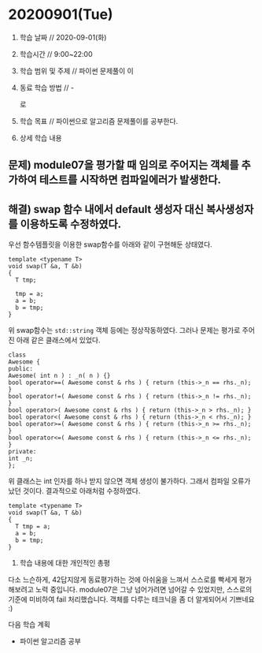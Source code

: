 # 20200901\(Tue\)

1. 학습 날짜 // 2020-09-01\(화\)
2. 학습시간 // 9:00~22:00
3. 학습 범위 및 주제 // 파이썬 문제풀이 이
4. 동료 학습 방법 // -

   로

5. 학습 목표 // 파이썬으로 알고리즘 문제풀이를 공부한다.
6. 상세 학습 내용

## 문제\) module07을 평가할 때 임의로 주어지는 객체를 추가하여 테스트를 시작하면 컴파일에러가 발생한다.

## 해결\) swap 함수 내에서 default 생성자 대신 복사생성자를 이용하도록 수정하였다.

우선 함수템플릿을 이용한 swap함수를 아래와 같이 구현해둔 상태였다.

```text
template <typename T>
void swap(T &a, T &b)
{
  T tmp;

  tmp = a;
  a = b;
  b = tmp;
}
```

위 swap함수는 `std::string` 객체 등에는 정상작동하였다. 그러나 문제는 평가로 주어진 아래 같은 클래스에서 있었다.

```text
class
Awesome {
public:
Awesome( int n ) : _n( n ) {}
bool operator==( Awesome const & rhs ) { return (this->_n == rhs._n); }
bool operator!=( Awesome const & rhs ) { return (this->_n != rhs._n); }
bool operator>( Awesome const & rhs ) { return (this->_n > rhs._n); }
bool operator<( Awesome const & rhs ) { return (this->_n < rhs._n); }
bool operator>=( Awesome const & rhs ) { return (this->_n >= rhs._n); }
bool operator<=( Awesome const & rhs ) { return (this->_n <= rhs._n); }
private:
int _n;
};
```

위 클래스는 int 인자를 하나 받지 않으면 객체 생성이 불가하다. 그래서 컴파일 오류가 났던 것이다. 결과적으로 아래처럼 수정하였다.

```text
template <typename T>
void swap(T &a, T &b)
{
  T tmp = a;
  a = b;
  b = tmp;
}
```

1. 학습 내용에 대한 개인적인 총평

다소 느슨하게, 42답지않게 동료평가하는 것에 아쉬움을 느껴서 스스로를 빡세게 평가해보려고 노력 중입니다. module07은 그냥 넘어가려면 넘어갈 수 있었지만, 스스로의 기준에 미비하여 fail 처리했습니다. 객체를 다루는 테크닉을 좀 더 알게되어서 기쁘네요 :\)

다음 학습 계획

* 파이썬 알고리즘 공부

